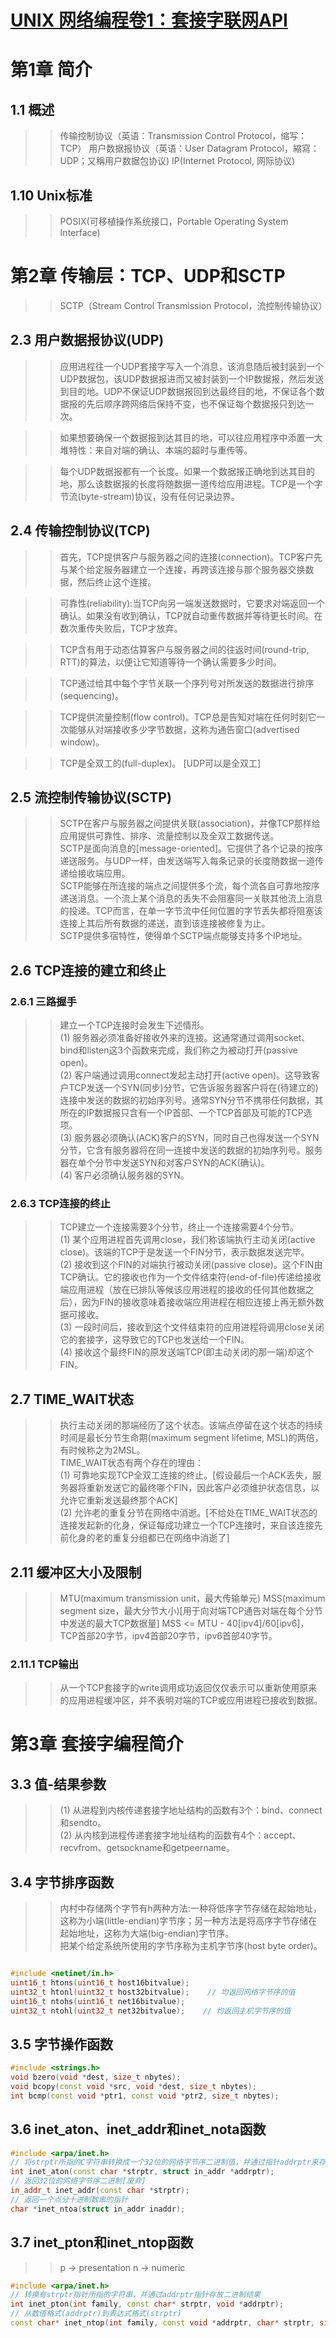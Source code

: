 [**UNIX 网络编程卷1：套接字联网API**](https://github.com/834810071/note/blob/master/UNIXNetworkProgramming/README.md)
=================================
# 第1章 简介
## 1.1 概述
>>传输控制协议（英语：Transmission Control Protocol，缩写：TCP）  用户数据报协议（英语：User Datagram Protocol，縮寫：UDP；又稱用户数据包协议)   IP(Internet Protocol, 网际协议)

## 1.10 Unix标准
>> POSIX(可移植操作系统接口，Portable Operating System Interface)    

# 第2章 传输层：TCP、UDP和SCTP
>>SCTP（Stream Control Transmission Protocol，流控制传输协议）
## 2.3 用户数据报协议(UDP)
>>应用进程往一个UDP套接字写入一个消息，该消息随后被封装到一个UDP数据包，该UDP数据报进而又被封装到一个IP数据报，然后发送到目的地。UDP不保证UDP数据报回到达最终目的地，不保证各个数据报的先后顺序跨网络后保持不变，也不保证每个数据报只到达一次。

>> 如果想要确保一个数据报到达其目的地，可以往应用程序中添置一大堆特性：来自对端的确认、本端的超时与重传等。

>> 每个UDP数据报都有一个长度。如果一个数据报正确地到达其目的地，那么该数据报的长度将随数据一道传给应用进程。TCP是一个字节流(byte-stream)协议，没有任何记录边界。

## 2.4 传输控制协议(TCP)
>> 首先，TCP提供客户与服务器之间的连接(connection)。TCP客户先与某个给定服务器建立一个连接，再跨该连接与那个服务器交换数据，然后终止这个连接。

>> 可靠性(reliability):当TCP向另一端发送数据时，它要求对端返回一个确认。如果没有收到确认，TCP就自动重传数据并等待更长时间。在数次重传失败后，TCP才放弃。

>> TCP含有用于动态估算客户与服务器之间的往返时间(round-trip, RTT)的算法，以便让它知道等待一个确认需要多少时间。

>> TCP通过给其中每个字节关联一个序列号对所发送的数据进行排序(sequencing)。

>> TCP提供流量控制(flow control)。TCP总是告知对端在任何时刻它一次能够从对端接收多少字节数据，这称为通告窗口(advertised window)。

>> TCP是全双工的(full-duplex)。 [UDP可以是全双工]

## 2.5 流控制传输协议(SCTP)
>> SCTP在客户与服务器之间提供关联(association)，并像TCP那样给应用提供可靠性、排序、流量控制以及全双工数据传送。  
>> SCTP是面向消息的[message-oriented]。它提供了各个记录的按序递送服务。与UDP一样，由发送端写入每条记录的长度随数据一道传递给接收端应用。   
>> SCTP能够在所连接的端点之间提供多个流，每个流各自可靠地按序递送消息。一个流上某个消息的丢失不会阻塞同一关联其他流上消息的投递。TCP而言，在单一字节流中任何位置的字节丢失都将阻塞该连接上其后所有数据的递送，直到该连接被修复为止。   
>> SCTP提供多宿特性，使得单个SCTP端点能够支持多个IP地址。

## 2.6 TCP连接的建立和终止
### 2.6.1 三路握手
>> 建立一个TCP连接时会发生下述情形。  
>> (1) 服务器必须准备好接收外来的连接。这通常通过调用socket、bind和listen这3个函数来完成，我们称之为被动打开(passive open)。   
>> (2) 客户端通过调用connect发起主动打开(active open)。这导致客户TCP发送一个SYN(同步)分节，它告诉服务器客户将在(待建立的)连接中发送的数据的初始序列号。通常SYN分节不携带任何数据，其所在的IP数据报只含有一个IP首部、一个TCP首部及可能的TCP选项。  
>> (3) 服务器必须确认(ACK)客户的SYN，同时自己也得发送一个SYN分节，它含有服务器将在同一连接中发送的数据的初始序列号。服务器在单个分节中发送SYN和对客户SYN的ACK(确认)。   
>> (4) 客户必须确认服务器的SYN。

### 2.6.3 TCP连接的终止
>> TCP建立一个连接需要3个分节，终止一个连接需要4个分节。    
>> (1) 某个应用进程首先调用close，我们称该端执行主动关闭(active close)。该端的TCP于是发送一个FIN分节，表示数据发送完毕。   
>> (2) 接收到这个FIN的对端执行被动关闭(passive close)。这个FIN由TCP确认。它的接收也作为一个文件结束符(end-of-file)传递给接收端应用进程（放在已排队等候该应用进程的接收的任何其他数据之后），因为FIN的接收意味着接收端应用进程在相应连接上再无额外数据可接收。   
>> (3) 一段时间后，接收到这个文件结束符的应用进程将调用close关闭它的套接字，这导致它的TCP也发送给一个FIN。  
>> (4) 接收这个最终FIN的原发送端TCP(即主动关闭的那一端)却这个FIN。   

## 2.7 TIME_WAIT状态
>>执行主动关闭的那端经历了这个状态。该端点停留在这个状态的持续时间是最长分节生命期(maximum segment lifetime, MSL)的两倍，有时候称之为2MSL。    
>> TIME_WAIT状态有两个存在的理由：  
>> (1) 可靠地实现TCP全双工连接的终止。[假设最后一个ACK丢失，服务器将重新发送它的最终哪个FIN，因此客户必须维护状态信息，以允许它重新发送最终那个ACK]         
>> (2) 允许老的重复分节在网络中消逝。[不给处在TIME_WAIT状态的连接发起新的化身，保证每成功建立一个TCP连接时，来自该连接先前化身的老的重复分组都已在网络中消逝了]     

## 2.11 缓冲区大小及限制
>>MTU(maximum transmission unit，最大传输单元) MSS(maximum segment size，最大分节大小)[用于向对端TCP通告对端在每个分节中发送的最大TCP数据量] MSS <= MTU - 40[ipv4]/60[ipv6]，TCP首部20字节，ipv4首部20字节，ipv6首部40字节。   
### 2.11.1 TCP输出
>> 从一个TCP套接字的write调用成功返回仅仅表示可以重新使用原来的应用进程缓冲区，并不表明对端的TCP或应用进程已接收到数据。

# 第3章 套接字编程简介
## 3.3 值-结果参数
>> (1) 从进程到内核传递套接字地址结构的函数有3个：bind、connect和sendto。   
>> (2) 从内核到进程传递套接字地址结构的函数有4个：accept、recvfrom、getsockname和getpeername。   
## 3.4 字节排序函数
>> 内村中存储两个字节有h两种方法:一种将低序字节存储在起始地址，这称为小端(little-endian)字节序；另一种方法是将高序字节存储在起始地址，这称为大端(big-endian)字节序。    
>> 把某个给定系统所使用的字节序称为主机字节序(host byte order)。   

```cpp

#include <netinet/in.h> 
uint16_t htons(uint16_t host16bitvalue);
uint32_t htonl(uint32_t host32bitvalue);    // 均返回网络字节序的值
uint16_t ntohs(uint16_t net16bitvalue);
uint32_t ntohl(uint32_t net32bitvalue);    // 均返回主机字节序的值
```

## 3.5 字节操作函数
```cpp
#include <strings.h>
void bzero(void *dest, size_t nbytes);
void bcopy(const void *src, void *dest, size_t nbytes);
int bcmp(const void *ptr1, const void *ptr2, size_t nbytes);
```

## 3.6 inet_aton、inet_addr和inet_nota函数
```cpp
#include <arpa/inet.h>
// 将strptr所指的C字符串转换成一个32位的网络字节序二进制值，并通过指针addrptr来存储。
int inet_aton(const char *strptr, struct in_addr *addrptr);
// 返回32位的网络字节序二进制[废弃]
in_addr_t inet_addr(const char *strptr);
// 返回一个点分十进制数串的指针
char *inet_ntoa(struct in_addr inaddr);
```
## 3.7 inet_pton和inet_ntop函数
>> p -> presentation n -> numeric
```cpp
#include <arpa/inet.h>
// 转换有strptr指针所指的字符串，并通过addrptr指针存放二进制结果
int inet_pton(int family, const char* strptr, void *addrptr);
// 从数值格式(addrptr)到表达式格式(strptr)
const char* inet_ntop(int family, const void *addrptr, char* strptr, size_t len);
```